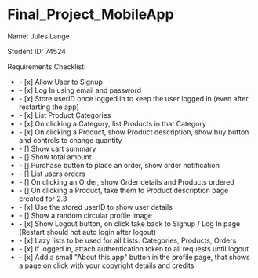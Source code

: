 # Final_Project_MobileApp
Name: Jules Lange

Student ID: 74524

Requirements Checklist:

<ul> 
  <li>- [x] Allow User to Signup </li>
  <li>- [x] Log In using email and password </li>
  <li>- [x] Store userID once logged in to keep the user logged in (even after restarting the app) </li>
  <li>- [x] List Product Categories </li>
  <li>- [x] On clicking a Category, list Products in that Category </li>
  <li>- [x] On clicking a Product, show Product description, show buy button and controls to change quantity </li>
  <li>- [] Show cart summary </li>
  <li>- [] Show total amount </li>
  <li>- [] Purchase button to place an order, show order notification </li>
  <li>- [] List users orders </li>
  <li>- [] On clicking an Order, show Order details and Products ordered </li>
  <li>- [] On clicking a Product, take them to Product description page created for 2.3 </li>
  <li>- [x] Use the stored userID to show user details </li>
  <li>- [] Show a random circular profile image</li>
  <li>- [x] Show Logout button, on click take back to Signup / Log In page (Restart should not auto login after logout) </li>
  <li>- [x] Lazy lists to be used for all Lists: Categories, Products, Orders </li>
  <li>- [x] If logged in, attach authentication token to all requests until logout </li>
  <li>- [x] Add a small "About this app" button in the profile page, that shows a page on click with your copyright details and credits </li>
</ul> 

